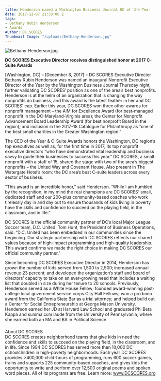 ```yaml
---
title: Henderson named a Washington Business Journal ED of the Year
date: 2017-12-07 21:58:00 Z
tags:
- Bethany Rubin Henderson
- Awards
Author: DC SCORES
Thumbnail Image: "/uploads/Bethany-Henderson.jpg"
---
```


![Bethany-Henderson.jpg](/uploads/Bethany-Henderson.jpg)

**DC SCORES Executive Director receives distinguished honor at 2017 C-Suite Awards**

\[Washington, DC\] – \[December 8, 2017\] – DC SCORES Executive Director Bethany Rubin Henderson was named an inaugural Nonprofit Executive Director of the Year by the Washington Business Journal Thursday night, further validating DC SCORES’ position as one of the area’s best nonprofits. Henderson is at the helm of an organization that is changing the way nonprofits do business, and this award is the latest feather in her and DC SCORES’ cap. Earlier this year, DC SCORES won three other awards for nonprofit management – the AIM for Excellence Award (for best-managed nonprofit in the DC-Maryland-Virginia area); the Center for Nonprofit Advancement Board Leadership Award (for best nonprofit Board in the region); and inclusion in the 2017-18 Catalogue for Philanthropy as “one of the best small charities in the Greater Washington region.”


The CEO of the Year & C-Suite Awards honors the Washington, DC region’s top executives as well as, for the first time in 2017, its top nonprofit executive directors “who have demonstrated vital leadership and business savvy to guide their businesses to success this year.” DC SCORES, a small nonprofit with a staff of 15, shared the stage with two of the area’s biggest nonprofits – the United Way and Covenant House. Also present in The Watergate Hotel’s room: the DC area’s best C-suite leaders across every sector of business.

“This award is an incredible honor,” said Henderson. “While I am humbled by the recognition, in my mind the real champions are DC SCORES’ small, dedicated staff and our 200-plus community-based coaches who work tirelessly day in and day out to ensure thousands of kids living in poverty have the skills and confidence to succeed on the playing field, in the classroom, and in life.”

DC SCORES is the official community partner of DC’s local Major League Soccer team, D.C. United. Tom Hunt, the President of Business Operations, said: “D.C. United has been embedded in our communities since the beginning. Our strategic partnership with DC SCORES reflects our shared values because of high-impact programming and high-quality leadership. This award confirms we made the right choice in making DC SCORES our official community partner."

Since becoming DC SCORES Executive Director in 2014, Henderson has grown the number of kids served from 1,500 to 2,500; increased annual revenue 23 percent; and developed the organization’s staff and board of directors’ capacity to take on an ever-growing need that includes a waiting list that doubled in size during her tenure to 20 schools. Previously, Henderson served as a White House Fellow; founded award-winning post-college local government service corps City Hall Fellows; won a pro bono award from the California State Bar as a trial attorney; and helped build out a Center for Social Entrepreneurship at George Mason University. Henderson earned her JD at Harvard Law School and graduated Phi Beta Kappa and summa cum laude from the University of Pennsylvania, where she earned both an MA and BA in Political Science.

### 

About DC SCORES <br>
DC SCORES creates neighborhood teams that give kids in need the confidence and skills to succeed on the playing field, in the classroom, and in life. Since 1994 DC SCORES has served more than 10,000 DC schoolchildren in high-poverty neighborhoods. Each year DC SCORES provides >400,000 child-hours of programming, runs 600 soccer games, trains and supports 225 community-based coaches, and gives kids the opportunity to write and perform over 12,500 original poems and spoken word pieces. All of its programs are free. Learn more: www.DCSCORES.org
